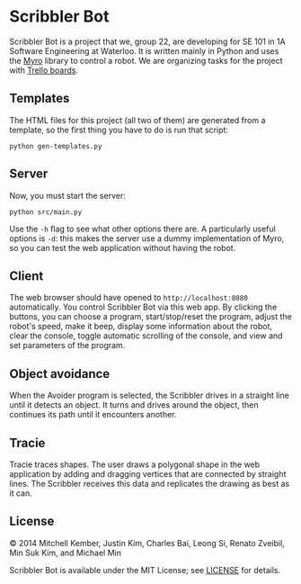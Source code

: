 # Scribbler Bot

Scribbler Bot is a project that we, group 22, are developing for SE 101 in 1A Software Engineering at Waterloo. It is written mainly in Python and uses the [Myro][1] library to control a robot. We are organizing tasks for the project with [Trello boards][2].

[1]: http://wiki.roboteducation.org/Myro_Reference_Manual
[2]: https://trello.com/scribbler22

## Templates

The HTML files for this project (all two of them) are generated from a template, so the first thing you have to do is run that script:

```
python gen-templates.py
```

## Server

Now, you must start the server:

```
python src/main.py
```

Use the `-h` flag to see what other options there are. A particularly useful options is `-d`: this makes the server use a dummy implementation of Myro, so you can test the web application without having the robot.

## Client

The web browser should have opened to `http://localhost:8080` automatically. You control Scribbler Bot via this web app. By clicking the buttons, you can choose a program, start/stop/reset the program, adjust the robot's speed, make it beep, display some information about the robot, clear the console, toggle automatic scrolling of the console, and view and set parameters of the program.

## Object avoidance

When the Avoider program is selected, the Scribbler drives in a straight line until it detects an object. It turns and drives around the object, then continues its path until it encounters another.

## Tracie

Tracie traces shapes. The user draws a polygonal shape in the web application by adding and dragging vertices that are connected by straight lines. The Scribbler receives this data and replicates the drawing as best as it can.

## License

© 2014 Mitchell Kember, Justin Kim, Charles Bai, Leong Si, Renato Zveibil, Min Suk Kim, and Michael Min

Scribbler Bot is available under the MIT License; see [LICENSE](LICENSE.md) for details.